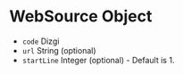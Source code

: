 # WebSource Object

* `code` Dizgi
* `url` String (optional)
* `startLine` Integer (optional) - Default is 1.